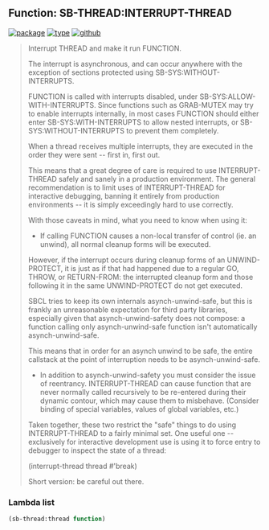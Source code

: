## Function: SB-THREAD:INTERRUPT-THREAD
[![package](https://img.shields.io/badge/Package-SB--THREAD-5f9ea0.svg?style=social&colorA=999999)](../) [![type](https://img.shields.io/badge/Type-Function-5f9ea0.svg?style=social&colorA=999999)](../#function) [![github](https://img.shields.io/badge/GitHub-View_the_source-5f9ea0.svg?style=social&colorA=999999&logo=github)](https://github.com/sbcl/sbcl/blob/master/src/code/target-thread.lisp/) 

> Interrupt THREAD and make it run FUNCTION.
> 
> The interrupt is asynchronous, and can occur anywhere with the exception of
> sections protected using SB-SYS:WITHOUT-INTERRUPTS.
> 
> FUNCTION is called with interrupts disabled, under
> SB-SYS:ALLOW-WITH-INTERRUPTS. Since functions such as GRAB-MUTEX may try to
> enable interrupts internally, in most cases FUNCTION should either enter
> SB-SYS:WITH-INTERRUPTS to allow nested interrupts, or
> SB-SYS:WITHOUT-INTERRUPTS to prevent them completely.
> 
> When a thread receives multiple interrupts, they are executed in the order
> they were sent -- first in, first out.
> 
> This means that a great degree of care is required to use INTERRUPT-THREAD
> safely and sanely in a production environment. The general recommendation is
> to limit uses of INTERRUPT-THREAD for interactive debugging, banning it
> entirely from production environments -- it is simply exceedingly hard to use
> correctly.
> 
> With those caveats in mind, what you need to know when using it:
> 
> * If calling FUNCTION causes a non-local transfer of control (ie. an
> unwind), all normal cleanup forms will be executed.
> 
> However, if the interrupt occurs during cleanup forms of an UNWIND-PROTECT,
> it is just as if that had happened due to a regular GO, THROW, or
> RETURN-FROM: the interrupted cleanup form and those following it in the
> same UNWIND-PROTECT do not get executed.
> 
> SBCL tries to keep its own internals asynch-unwind-safe, but this is
> frankly an unreasonable expectation for third party libraries, especially
> given that asynch-unwind-safety does not compose: a function calling
> only asynch-unwind-safe function isn't automatically asynch-unwind-safe.
> 
> This means that in order for an asynch unwind to be safe, the entire
> callstack at the point of interruption needs to be asynch-unwind-safe.
> 
> * In addition to asynch-unwind-safety you must consider the issue of
> reentrancy. INTERRUPT-THREAD can cause function that are never normally
> called recursively to be re-entered during their dynamic contour,
> which may cause them to misbehave. (Consider binding of special variables,
> values of global variables, etc.)
> 
> Taken together, these two restrict the "safe" things to do using
> INTERRUPT-THREAD to a fairly minimal set. One useful one -- exclusively for
> interactive development use is using it to force entry to debugger to inspect
> the state of a thread:
> 
> (interrupt-thread thread #'break)
> 
> Short version: be careful out there.

### Lambda list
```cl
(sb-thread:thread function)
```
